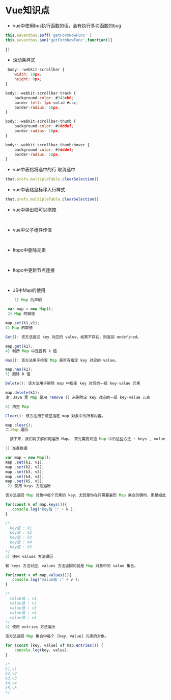 # Vue知识点

*  vue中使用bus执行函数的话，会有执行多次函数的bug
```JavaScript
this.$eventbus.$off('getFormNowFunc' )
this.$eventbus.$on('getFormNowFunc',function(){  
 
})

```

*  滚动条样式
```JavaScript
 body::-webkit-scrollbar {
    width: 10px;
    height: 8px;
}

body::-webkit-scrollbar-track {
    background-color: #348cb6;
    border-left: 1px solid #ccc;
    border-radius: 10px;
}

body::-webkit-scrollbar-thumb {
    background-color: #6dddef;
    border-radius: 10px;
}

body::-webkit-scrollbar-thumb:hover {
    background-color: #6dddef;
    border-radius: 10px;
}

```

*  vue中表格将选中的行 取消选中
```JavaScript
that.$refs.multipleTable.clearSelection()

```

*  vue中表格鼠标移入行样式
```JavaScript
that.$refs.multipleTable.clearSelection()

```

*  vue中弹出框可以拖拽
```JavaScript
 

```

*  vue中父子组件传值
```JavaScript
 

```

*  ltopo中删除元素
```JavaScript
 

```


*  ltopo中更新节点连接
```JavaScript
 

```
*  JS中Map的使用
```JavaScript
    1) Map 的声明

 var map = new Map();
 2) Map 的赋值

map.set(k1,v1);
3) Map 的取值

Get(): 该方法返回 key 对应的 value，如果不存在，则返回 undefined。

map.get(k1);
4) 判断 Map 中是否有 k 值

Has(): 该方法用于检查 Map 是否有指定 key 对应的 value。

map.has(k1);
5) 删除 k 值

Delete(): 该方法用于删除 map 中指定 key 对应的一组 key-value 元素

map.delete(k1);
注：Java 里 Map 是用 remove () 来删除定 key 对应的一组 key-value 元素

6) 清空 Map

Clear(): 该方法用于清空指定 map 对象中的所有内容。

map.clear();
二.Map 遍历

  接下来，我们将了解如何遍历 Map。 首先需要知道 Map 中的这些方法 : keys , values, entries , 这些方法将在下面的 for 循环遍历中起着重要作用.

1) 准备数据

var map = new Map();
map .set(k1, v1);
map .set(k2, v2);
map .set(k3, v3);
map .set(k4, v4);
map .set(k5, v5);
 2) 使用 keys 方法遍历

该方法返回 Map 对象中每个元素的 key。尤其是你在只需要遍历 Map 集合的键时，更是如此。

for(const k of map.keys()){
   console.log("key值 :" + k );
}

/* 
  key值 : k1
  key值 : k2
  key值 : k3
  key值 : k4
  key值 : k5
*/
3) 使用 values 方法遍历

和 keys 方法对应，values 方法返回的就是 Map 对象中的 value 集合。

for(const v of map.values()){
   console.log("value值 :" + v );
}

/* 
  value值 : v1
  value值 : v2
  value值 : v3
  value值 : v4
  value值 : v5
*/
4) 使用 entries 方法遍历

该方法返回 Map 集合中每个 [key，value] 元素的对象。　　

for (const [key, value] of map.entries()) {
    console.log(key, value);
}

/*
k1,v1
k2,v2
k3,v3
k4,v4
k5,v5
*/

```


 